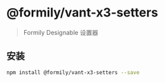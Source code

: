 # @formily/vant-x3-setters

> Formily Designable 设置器

## 安装

```bash
npm install @formily/vant-x3-setters --save
```
